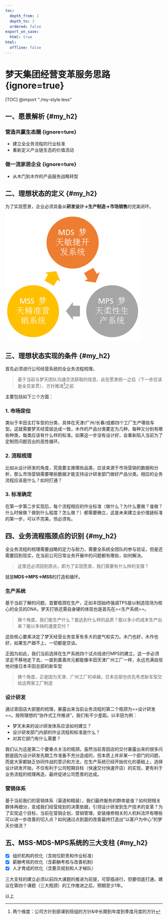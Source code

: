 ```yaml
---
toc:
  depth_from: 1
  depth_to: 3
  ordered: false
export_on_save:
  html: true
html:
  offline: false
---
```


# 梦天集团经营变革服务思路 {ignore=true}

[TOC]
@import "./my-style.less"

## 一、愿景解析 {#my_h2}

### 营造共赢生态圈 {ignore=ture}

<ul id="my_vision">
<li>建立全业务流程的行业标准</li>
<li>重新定义产业链生态的价值流动</li>
</ul>

### 做一流家居企业 {ignore=ture}

<ul id="my_vision">
<li>从木门到木作的产品服务战略转型</li>
</ul>

## 二、理想状态的定义 {#my_h2}

为了实现愿景，企业必须具备从**研发设计→生产制造→市场销售**的完美闭环。

![3-System](./imgs/3system.PNG)

## 三、理想状态实现的条件 {#my_h2}

首先必须进行公司经营系统的全业务流程梳理，

> 基于当前与梦天团队沟通交流获取的信息，此在愿景统一之后（下一步应该是全员宣贯）、方针推进[^5]之前

[^5]:两个维度：公司方针到部课到班组的方针&中长期到年度到季度月度的方针

主要包括如下三个方面：

### 1. <del>市场定位</del>

类似于丰田主打车型的分类，具体在天津/广州/长春/成都四个工厂生产哪些车型。这就需要梦天经营层达成一致，木作的产品分类要定为几种，每种又分别有哪些种类，每类应该有什么样的标准。如果这一步没有设计好，会重新陷入当前为了定制而问题百出的恶性循环。

### 2. 流程梳理

比如从设计研发的角度，究竟要主推哪些品类，应该来源于市场营销的数据和分析，那么市场营销需要哪些数据才能支持设计研发部门做好产品分类。相应的业务流程应该是什么？如何打通？

### 3. 标准确定

在第一步第二步实现后，每个流程相应的作业标准（做什么？为什么要做？谁做？什么时候做？做到什么程度？怎么做？）都需要确立，这是未来建立全价值链标准的第一步，可以不完美，但必须有。

## 四、业务流程瓶颈点的识别 {#my_h2}

全业务流程的梳理需要战略的定力与耐力，需要全系统全团队的参与验证，但是还需要回到现实，在当前公司日常业务开展中的问题都有哪些，如何解决。

>这里还必须回到原点，即为了实现愿景，我们需要有什么样的支撑？

就是**MDS→MPS→MSS**的打造和循环。

### 生产系统

基于当前了解的问题，首要瓶颈在生产，正如丰田始终强调TPS是以制造现场为核心的全员的DNA，梦天打铁还需自身硬的体现也是首先在==生产系统==。

>换个角度，我们能生产什么？能达到什么样的品质？能以多小的成本生产出来？能以多快的速度交付？

这些核心要素决定了梦天经营业务变革有多大的底气和实力。木门也好，木作也好，如果生产跟不上，一切都是空谈。

正因为如此，我们当前选择在生产系统四个试点线进行MPS的建立，这一步必须坚定不移地走下去，一直到嘉善庆元都能像丰田天津广州工厂一样，永远充满自信地对接日本丰田总部的新车型

>换个角度，正是因为天津、广州工厂的卓越，日本总部也优先考虑新车型交给这两家工厂制造

### 设计研发

通过青田店大部屋的梳理，暴露出来当前业务流程的第二个瓶颈为==设计研发==。按照理想的“协作式工作推进”，我们有不少差距。以丰田为例：

- 梦天未来的设计研发体系应该如何建立？
- 设计研发部门内部的作业流程和标准是什么？
- 对其它部门有什么需要？

我们认为这是第二个要重点关注的瓶颈。虽然当前青田店的交付暴露出来的很多问题是因为设计研发先期工作准备不充分造成的，但本质上并非某一个部门的问题，而是大家都缺乏协同作战的意识和方法，在生产系统已经开始优化的基础上，选择设计研发开始，不仅有利于公司短期目标（快速交付快速开店）的实现，更有利于业务流程的梳理再造，最终促进公司愿景的达成。

### 营销体系

基于当前我们的营销体系（渠道和精装），我们最终服务的群体是谁？如何把相关群体再细分，变成我们经营规划的决策依据，引领设计研发到生产技术的变革？为了实现这个目标，当前在营销企划，营销管理，安装维修相关的人机料法环有哪些可以进一步改善的切入点？如何通过点到面的改善最终打造出“以客户为中心”的梦天价值流？

## 五、MSS-MDS-MPS系统的三大支柱 {#my_h2}

- [x] 组织机构的优化（含岗位职责和作业标准）
- [x] 薪酬考核的优化（含薪酬考核与改善机制）
- [x] 人才育成的优化（含要员规划和人才梯队）

三大支柱的建立必须以前四大课题的推进为前提，可穿插进行，但要彻底打通，建议在第四个课题（三大瓶颈）的工作推进之后，预期至少1年。

以上